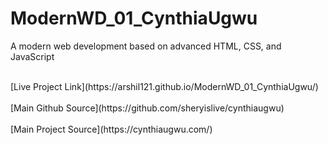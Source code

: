 # ModernWD_01_CynthiaUgwu
A modern web development based on advanced HTML, CSS, and JavaScript

<br>
[Live Project Link](https://arshil121.github.io/ModernWD_01_CynthiaUgwu/)
<br>
<br>
[Main Github Source](https://github.com/sheryislive/cynthiaugwu)
<br>
<br>
[Main Project Source](https://cynthiaugwu.com/)

